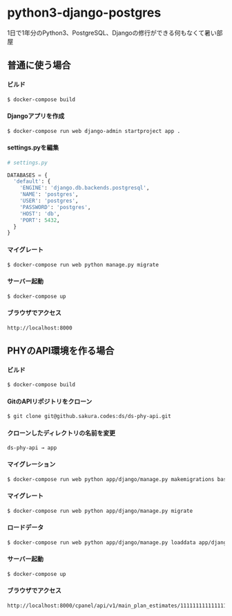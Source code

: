 # python3-django-postgres
1日で1年分のPython3、PostgreSQL、Djangoの修行ができる何もなくて暑い部屋

## 普通に使う場合

#### ビルド

```bash
$ docker-compose build
```

#### Djangoアプリを作成

```bash
$ docker-compose run web django-admin startproject app .
```

#### settings.pyを編集

```python
# settings.py

DATABASES = {
  'default': {
    'ENGINE': 'django.db.backends.postgresql',
    'NAME': 'postgres',
    'USER': 'postgres',
    'PASSWORD': 'postgres',
    'HOST': 'db',
    'PORT': 5432,
  }
}
```

#### マイグレート

```bash
$ docker-compose run web python manage.py migrate
```

#### サーバー起動

```bash
$ docker-compose up
```

#### ブラウザでアクセス

```
http://localhost:8000
```
## PHYのAPI環境を作る場合

#### ビルド

```bash
$ docker-compose build
```

#### GitのAPIリポジトリをクローン

```bash
$ git clone git@github.sakura.codes:ds/ds-phy-api.git
```

#### クローンしたディレクトリの名前を変更

```
ds-phy-api → app
```

#### マイグレーション

```bash
$ docker-compose run web python app/django/manage.py makemigrations baseapp
```

#### マイグレート

```bash
$ docker-compose run web python app/django/manage.py migrate
```

#### ロードデータ

```bash
$ docker-compose run web python app/django/manage.py loaddata app/django/baseapp/fixtures/*.yaml
```

#### サーバー起動

```bash
$ docker-compose up
```

#### ブラウザでアクセス

```bash
http://localhost:8000/cpanel/api/v1/main_plan_estimates/1111111111111111/export/?customer_name=shiken&inline=t
```



